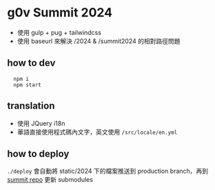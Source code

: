# g0v Summit 2024

- 使用 gulp + pug + tailwindcss
- 使用 baseurl 來解決 /2024 & /summit2024 的相對路徑問題

## how to dev
```
  npm i
  npm start
```

## translation

- 使用 JQuery i18n
- 華語直接使用程式碼內文字，英文使用 `/src/locale/en.yml`


## how to deploy
`./deploy`
會自動將 static/2024 下的檔案推送到 production branch，再到 [summit repo](github.com/g0v/summit.g0v.tw) 更新 submodules
